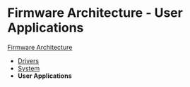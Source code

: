 # Firmware Architecture - User Applications

[Firmware Architecture](00-Firmware-Architecture.md)
- [Drivers](00a-Firmware-Arch-Drivers.md)
- [System](00b-Firmware-Arch-System.md)
- **User Applications**


